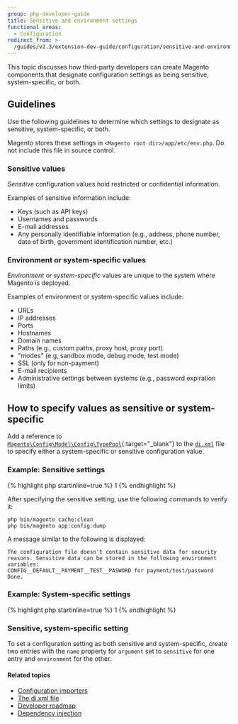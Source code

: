 ```yaml
---
group: php-developer-guide
title: Sensitive and environment settings
functional_areas:
  - Configuration
redirect_from: >-
  /guides/v2.3/extension-dev-guide/configuration/sensitive-and-environment-settings.html
---
```


This topic discusses how third-party developers can create Magento components that designate configuration settings as being sensitive, system-specific, or both.

## Guidelines

Use the following guidelines to determine which settings to designate as sensitive, system-specific, or both.

Magento stores these settings in `<Magento root dir>/app/etc/env.php`.
Do not include this file in source control.

### Sensitive values

_Sensitive_ configuration values hold restricted or confidential information.

Examples of sensitive information include:

* Keys (such as API keys)
* Usernames and passwords
* E-mail addresses
* Any personally identifiable information (e.g., address, phone number, date of birth, government identification number, etc.)

### Environment or system-specific values

_Environment_ or _system-specific_ values are unique to the system where Magento is deployed.

Examples of environment or system-specific values include:

* URLs
* IP addresses
* Ports
* Hostnames
* Domain names
* Paths (e.g., custom paths, proxy host, proxy port)
* "modes" (e.g, sandbox mode, debug mode, test mode)
* SSL (only for non-payment)
* E-mail recipients
* Administrative settings between systems (e.g., password expiration limits)

## How to specify values as sensitive or system-specific

Add a reference to [`Magento\Config\Model\Config\TypePool`][typepool]{:target="\_blank"} to the [`di.xml`][di-xml] file to specify either a system-specific or sensitive configuration value.

### Example: Sensitive settings

{% highlight php startinline=true %}
<type name="Magento\Config\Model\Config\TypePool">
   <arguments>
      <argument name="sensitive" xsi:type="array">
         <item name="payment/test/password" xsi:type="string">1</item>
      </argument>
   </arguments>
</type>
{% endhighlight %}

After specifying the sensitive setting, use the following commands to verify it:

```
php bin/magento cache:clean
php bin/magento app:config:dump
```

A message similar to the following is displayed:

```
The configuration file doesn't contain sensitive data for security reasons. Sensitive data can be stored in the following environment variables:
CONFIG__DEFAULT__PAYMENT__TEST__PASWORD for payment/test/password
Done.
```

### Example: System-specific settings

{% highlight php startinline=true %}
<type name="Magento\Config\Model\Config\TypePool">
   <arguments>
      <argument name="environment" xsi:type="array">
         <item name="catalog/search/searchengine/port" xsi:type="string">1</item>
      </argument>
   </arguments>
</type>
{% endhighlight %}

### Sensitive, system-specific setting

To set a configuration setting as both sensitive and system-specific, create two entries with the `name` property for `argument` set to `sensitive` for one entry and `environment` for the other.

#### Related topics

* [Configuration importers][config-importers]
* [The di.xml file][di-xml]
* [Developer roadmap]({{page.baseurl}}/extension-development/roadmap.html)
* [Dependency injection]({{page.baseurl}}/extension-development/core-concepts/dependency-injection.html)

[typepool]: {{site.mage2200url}}app/code/Magento/Config/Model/Config/TypePool.php

[di-xml]: {{page.baseurl}}/extension-development/files/di-xml.html

[config-importers]: {{page.baseurl}}/extension-development/class-types/configuration-importer.html

